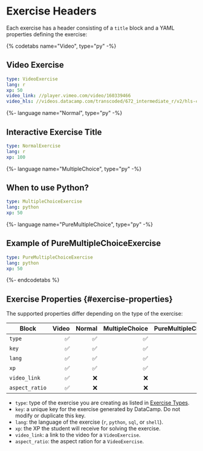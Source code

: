 # Exercise Headers

Each exercise has a header consisting of a `title` block and a YAML properties defining the exercise:

{% codetabs name="Video", type="py" -%}
## Video Exercise

```yaml
type: VideoExercise 
lang: r
xp: 50 
video_link: //player.vimeo.com/video/160339466
video_hls: //videos.datacamp.com/transcoded/672_intermediate_r/v2/hls-ch1_1.master.m3u8
```
{%- language name="Normal", type="py" -%}
## Interactive Exercise Title

```yaml
type: NormalExercise
lang: r
xp: 100
```
{%- language name="MultipleChoice", type="py" -%}
## When to use Python?

```yaml
type: MultipleChoiceExercise
lang: python
xp: 50
```
{%- language name="PureMultipleChoice", type="py" -%}
## Example of PureMultipleChoiceExercise

```yaml
type: PureMultipleChoiceExercise
lang: python
xp: 50
```
{%- endcodetabs %}

## Exercise Properties {#exercise-properties}

The supported properties differ depending on the type of the exercise:

| Block          | Video              | Normal             | MultipleChoice     | PureMultipleChoice  |
|----------------|-------------------:|-------------------:|-------------------:|--------------------:|
| `type`         | :white_check_mark: | :white_check_mark: | :white_check_mark: | :white_check_mark:  |
| `key`          | :white_check_mark: | :white_check_mark: | :white_check_mark: | :white_check_mark:  |
| `lang`         | :white_check_mark: | :white_check_mark: | :white_check_mark: | :x:                 |
| `xp`           | :white_check_mark: | :white_check_mark: | :white_check_mark: | :white_check_mark:  |
| `video_link`   | :white_check_mark: | :x:                | :x:                | :x:                 |
| `aspect_ratio` | :white_check_mark: | :x:                | :x:                | :x:                 |

- `type`: type of the exercise you are creating as listed in [Exercise Types](README.md#exercise-types).
- `key`: a unique key for the exercise generated by DataCamp. Do not modify or duplicate this key.
- `lang`: the language of the exercise (`r`, `python`, `sql`, or `shell`).
- `xp`: the XP the student will receive for solving the exercise.
- `video_link`: a link to the video for a `VideoExercise`.
- `aspect_ratio`: the aspect ration for a `VideoExercise`.
